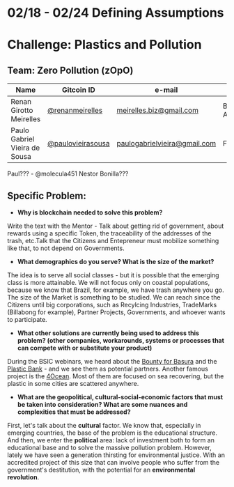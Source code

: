 
# 02/18 - 02/24 Defining Assumptions

# Challenge:  Plastics and Pollution

## Team: Zero Pollution (zOpO)
| Name | Gitcoin ID |e-mail| Skills |
| ------ | ------ | ------ | ------ |
|Renan Girotto Meirelles | [@renanmeirelles](https://gitcoin.co/renanmeirelles) | meirelles.biz@gmail.com| Business Analysis |
|Paulo Gabriel Vieira de Sousa | [@paulovieirasousa](https://gitcoin.co/paulovieirasousa)| paulogabrielvieira@gmail.com | FullStack |

Paul??? - @molecula451
Nestor Bonilla???

## Specific Problem:
  - **Why is blockchain needed to solve this problem?**
  
  Write the text with the Mentor - Talk about getting rid of government, about rewards using a specific Token, the traceability of the  addresses of the trash, etc.Talk that the Citizens and Entepreneur must mobilize something like that, to not depend on Governments.
  
  - **What demographics do you serve? What is the size of the market?**
  
  The idea is to serve all social classes - but it is possible that the emerging class is more attainable. We will not focus only on coastal populations, because we know that Brazil, for example, we have trash anywhere you go. The size of the Market is something to be studied. We can reach since the Citizens until big corporations, such as Recylcing Industries, TradeMarks (Billabong for example), Partner Projects, Governments, and whoever wants to participate.
  
  - **What other solutions are currently being used to address this problem? (other companies, workarounds, systems or processes that can compete with or substitute your product)**
  
  During the BSIC webinars, we heard about the [Bounty for Basura](https://filmfreeway.com/thebountyforbasura) and the [Plastic Bank](https://plasticbank.com/) - and we see  them as potential partners. Another famous project is the [4Ocean](https://4ocean.com/?gclid=Cj0KCQiAkePyBRCEARIsAMy5Scv1ReNjhkw3qezXzpDUJHxaFYV4chm9RibYj0tS6OHA0EnjwA3x75gaAjRoEALw_wcB).  Most of them are focused on sea recovering, but the plastic in some cities are scattered anywhere.
  
  - **What are the geopolitical, cultural-social-economic factors that must be taken into consideration? What are some nuances and complexities that must be addressed?**
  
  First, let's talk about the **cultural** factor. We know that, especially in emerging countries, the base of the problem is the educational structure. And then, we enter the **political** area: lack of investment both to form an educational base and to solve the massive pollution problem. However, lately we have seen a generation thirsting for environmental justice. With an accredited project of this size that can involve people who suffer from the government's destitution, with the potential for an **environmental revolution**.

 

